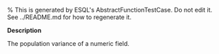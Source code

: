 % This is generated by ESQL's AbstractFunctionTestCase. Do not edit it. See ../README.md for how to regenerate it.

**Description**

The population variance of a numeric field.

